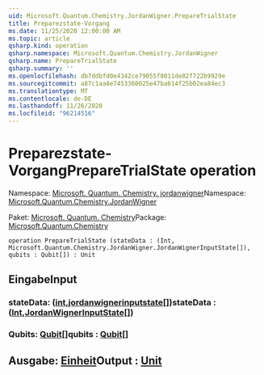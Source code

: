 ```yaml
---
uid: Microsoft.Quantum.Chemistry.JordanWigner.PrepareTrialState
title: Preparezstate-Vorgang
ms.date: 11/25/2020 12:00:00 AM
ms.topic: article
qsharp.kind: operation
qsharp.namespace: Microsoft.Quantum.Chemistry.JordanWigner
qsharp.name: PrepareTrialState
qsharp.summary: ''
ms.openlocfilehash: db7ddbfd0e4342ce79055f8011de82f722b9929e
ms.sourcegitcommit: a87c1aa8e7453360025e47ba614f25b02ea84ec3
ms.translationtype: MT
ms.contentlocale: de-DE
ms.lasthandoff: 11/26/2020
ms.locfileid: "96214516"
---
```

# <a name="preparetrialstate-operation"></a><span data-ttu-id="a1f95-102">Preparezstate-Vorgang</span><span class="sxs-lookup"><span data-stu-id="a1f95-102">PrepareTrialState operation</span></span>

<span data-ttu-id="a1f95-103">Namespace: [Microsoft. Quantum. Chemistry. jordanwigner](xref:Microsoft.Quantum.Chemistry.JordanWigner)</span><span class="sxs-lookup"><span data-stu-id="a1f95-103">Namespace: [Microsoft.Quantum.Chemistry.JordanWigner](xref:Microsoft.Quantum.Chemistry.JordanWigner)</span></span>

<span data-ttu-id="a1f95-104">Paket: [Microsoft. Quantum. Chemistry](https://nuget.org/packages/Microsoft.Quantum.Chemistry)</span><span class="sxs-lookup"><span data-stu-id="a1f95-104">Package: [Microsoft.Quantum.Chemistry](https://nuget.org/packages/Microsoft.Quantum.Chemistry)</span></span>




```qsharp
operation PrepareTrialState (stateData : (Int, Microsoft.Quantum.Chemistry.JordanWigner.JordanWignerInputState[]), qubits : Qubit[]) : Unit
```


## <a name="input"></a><span data-ttu-id="a1f95-105">Eingabe</span><span class="sxs-lookup"><span data-stu-id="a1f95-105">Input</span></span>

### <a name="statedata--intjordanwignerinputstate"></a><span data-ttu-id="a1f95-106">stateData: ([int](xref:microsoft.quantum.lang-ref.int),[jordanwignerinputstate](xref:Microsoft.Quantum.Chemistry.JordanWigner.JordanWignerInputState)[])</span><span class="sxs-lookup"><span data-stu-id="a1f95-106">stateData : ([Int](xref:microsoft.quantum.lang-ref.int),[JordanWignerInputState](xref:Microsoft.Quantum.Chemistry.JordanWigner.JordanWignerInputState)[])</span></span>




### <a name="qubits--qubit"></a><span data-ttu-id="a1f95-107">Qubits: [Qubit](xref:microsoft.quantum.lang-ref.qubit)[]</span><span class="sxs-lookup"><span data-stu-id="a1f95-107">qubits : [Qubit](xref:microsoft.quantum.lang-ref.qubit)[]</span></span>





## <a name="output--unit"></a><span data-ttu-id="a1f95-108">Ausgabe: [Einheit](xref:microsoft.quantum.lang-ref.unit)</span><span class="sxs-lookup"><span data-stu-id="a1f95-108">Output : [Unit](xref:microsoft.quantum.lang-ref.unit)</span></span>

